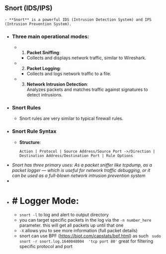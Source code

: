 ## Snort (IDS/IPS)
	- **Snort** is a powerful IDS (Intrusion Detection System) and IPS (Intrusion Prevention System).
- ### Three main operational modes:
	- 1. **Packet Sniffing**:
		- Collects and displays network traffic, similar to Wireshark.
	- 2. **Packet Logging**:
		- Collects and logs network traffic to a file.
	- 3. **Network Intrusion Detection**:  
	   Analyzes packets and matches traffic against signatures to detect intrusions.
- ### Snort Rules
	- Snort rules are very similar to typical firewall rules.
- ### Snort Rule Syntax
	- **Structure**:
	  ```plaintext
	  Action | Protocol | Source Address/Source Port ->/Direction | Destination Address/Destination Port | Rule Options
	  ```
- *Snort has three primary uses: As a packet sniffer like tcpdump, as a packet logger — which is useful for network traffic debugging, or it can be used as a full-blown network intrusion prevention system*
-
- # # Logger Mode:
	- `snort -l` to log and alert to output directory
	- you can target specific packets in the log via the `-n number_here` parameter. this will get all packets up until that one
	- `-X` allows you to see more information (full packet details)
	- snort can use BPF (https://biot.com/capstats/bpf.html) as such ` sudo snort -r snort.log.1640048004  'tcp port 80'` great for filtering specific protocol and port